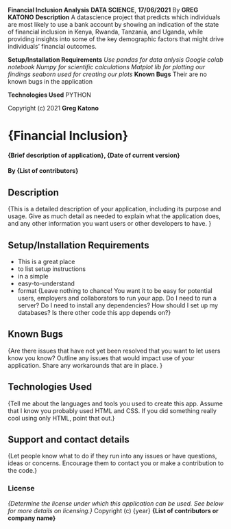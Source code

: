 **Financial Inclusion Analysis**
**DATA SCIENCE**, **17/06/2021**
By **GREG KATONO**
**Description**
A datascience project that predicts which individuals are most likely to use a bank account by showing an indication of the state of financial inclusion in Kenya, Rwanda, Tanzania, and Uganda, while providing insights into some of the key demographic factors that might drive individuals’ financial outcomes.

**Setup/Installation Requirements**
*Use pandas for data anlysis*
*Google colab notebook*
*Numpy for scientific calculations*
*Matplot lib for plotting our findings*
*seaborn used for creating our plots*
**Known Bugs**
Their are no known bugs in the application

**Technologies Used**
PYTHON

Copyright (c) 2021 **Greg Katono**
# {Financial Inclusion}
#### {Brief description of application}, {Date of current version}
#### By **{List of contributors}**
## Description
{This is a detailed description of your application, including its purpose and usage.  Give as much detail as needed to explain what the application does, and any other information you want users or other developers to have. }
## Setup/Installation Requirements
* This is a great place
* to list setup instructions
* in a simple
* easy-to-understand
* format
{Leave nothing to chance! You want it to be easy for potential users, employers and collaborators to run your app. Do I need to run a server? Do I need to install any dependencies? How should I set up my databases? Is there other code this app depends on?}
## Known Bugs
{Are there issues that have not yet been resolved that you want to let users know you know? Outline any issues that would impact use of your application. Share any workarounds that are in place. }
## Technologies Used
{Tell me about the languages and tools you used to create this app. Assume that I know you probably used HTML and CSS. If you did something really cool using only HTML, point that out.}
## Support and contact details
{Let people know what to do if they run into any issues or have questions, ideas or concerns.  Encourage them to contact you or make a contribution to the code.}
### License
*{Determine the license under which this application can be used.  See below for more details on licensing.}*
Copyright (c) {year} **{List of contributors or company name}**